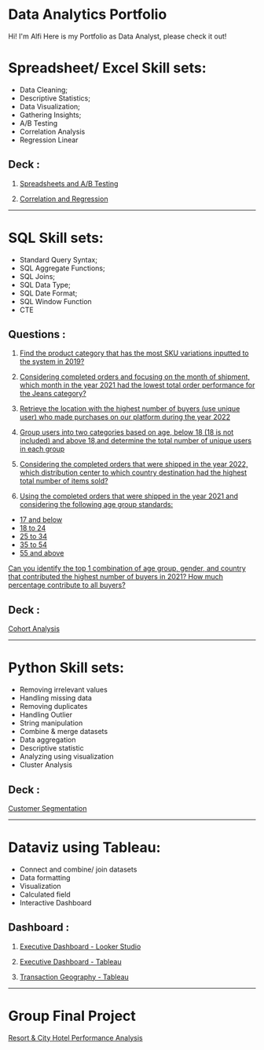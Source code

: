 # Data Analytics Portfolio

Hi! I'm Alfi
Here is my Portfolio as Data Analyst, please check it out!

# Spreadsheet/ Excel Skill sets:
- Data Cleaning;
- Descriptive Statistics;
- Data Visualization;
- Gathering Insights;
- A/B Testing
- Correlation Analysis
- Regression Linear

 ## Deck :

 1. <a href="https://drive.google.com/file/d/1Ya5wfJk9Q77nLF0vMskuPhKFsJqB6nHB/view?usp=sharing"> Spreadsheets and A/B Testing</a>

 2. <a href="https://drive.google.com/file/d/1fEVGO1EbcUoY1nMmL1tfLzbQz9l4Dr7-/view?usp=share_link"> Correlation and Regression</a>

----

# SQL Skill sets:

- Standard Query Syntax;
- SQL Aggregate Functions;
- SQL Joins;
- SQL Data Type;
- SQL Date Format;
- SQL Window Function
- CTE

 ## Questions :

1. <a href="https://console.cloud.google.com/bigquery?sq=279153568610:764efbf053d540869102bfd0a85866d4"> Find the product category that has the most SKU variations inputted to the system in 2019?</a>

2. <a href="https://console.cloud.google.com/bigquery?sq=279153568610:3564fdb028c84f09b9144f65e7d7bff1"> Considering completed orders and focusing on the month of shipment, which month in the year 2021 had the lowest total order performance for the Jeans category?</a>

3. <a href="https://console.cloud.google.com/bigquery?sq=279153568610:c734f7240bc74081b84c2abc52395083"> Retrieve the location with the highest number of buyers (use unique user) who made purchases on our platform during the year 2022</a>

4. <a href="https://console.cloud.google.com/bigquery?sq=279153568610:1092f0a0f85749d88017fdf951652c84"> Group users into two categories based on age, below 18 (18 is not included) and above 18,and determine the total number of unique users in each group</a>

5. <a href="https://console.cloud.google.com/bigquery?sq=279153568610:f39461ccd2bf4ce8b3a1fd65d5053f54"> Considering the completed orders that were shipped in the year 2022, which distribution center to which country destination had the highest total number of items sold?</a>

6. <a href="https://console.cloud.google.com/bigquery?sq=279153568610:b45d3f1012094304a47e1fc2e879be49"> Using the completed orders that were shipped in the year 2021 and considering the following age group standards:
- 17 and below
- 18 to 24
- 25 to 34
- 35 to 54
- 55 and above

Can you identify the top 1 combination of age group, gender, and country that contributed the highest number of buyers in 2021? How much percentage contribute to all buyers?</a>

 ## Deck :
 <a href="https://drive.google.com/file/d/1sh7g-aYHkK80zTlfhqZdGR3Fav-RSpwt/view?usp=sharing"> Cohort Analysis</a>

----

# Python Skill sets:
- Removing irrelevant values
- Handling missing data
- Removing duplicates
- Handling Outlier
- String manipulation
- Combine & merge datasets
- Data aggregation
- Descriptive statistic
- Analyzing using visualization
- Cluster Analysis

 ## Deck :
 <a href="https://drive.google.com/file/d/17IxAPQefsF958EC9zMwnFTwscWSpDsA_/view?usp=share_link"> Customer Segmentation</a>

----

# Dataviz using Tableau:

- Connect and combine/ join datasets
- Data formatting
- Visualization
- Calculated field
- Interactive Dashboard

 ## Dashboard :
1. <a href="https://lookerstudio.google.com/reporting/653b8112-1059-42a9-92d2-ebf8ce79b3d5"> Executive Dashboard - Looker Studio</a>

2. <a href="https://public.tableau.com/views/W10W11_alfiana_ramdhan_intermediate/SambaDashboard?:language=en-GB&publish=yes&:display_count=n&:origin=viz_share_link"> Executive Dashboard - Tableau</a>

3. <a href="https://public.tableau.com/views/W10W11_alfiana_ramdhan_advanced/Dashboard-Map?:language=en-GB&:display_count=n&:origin=viz_share_link"> Transaction Geography - Tableau</a>

----

# Group Final Project
 <a href="https://drive.google.com/file/d/1_eyCvWRKKPaKEyyBk32ru90UqPDU4jc8/view?usp=sharing"> Resort & City Hotel Performance Analysis</a>
